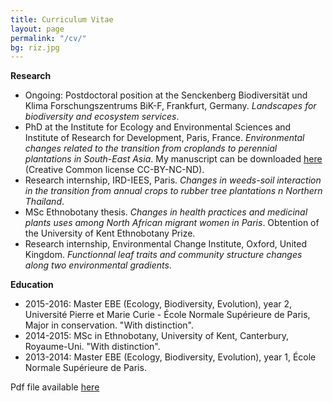 ```yaml
---
title: Curriculum Vitae
layout: page
permalink: "/cv/"
bg: riz.jpg
---
```


**Research**
* Ongoing: Postdoctoral position at the Senckenberg Biodiversität und Klima Forschungszentrums BiK-F, Frankfurt, Germany. *Landscapes for biodiversity and ecosystem services*.
* PhD at the Institute for Ecology and Environmental Sciences and Institute of Research for Development, Paris, France. *Environmental changes related to the transition from croplands to perennial plantations in South-East Asia*. My manuscript can be downloaded  [here](https://tel.archives-ouvertes.fr/tel-02303886) (Creative Common license CC-BY-NC-ND).
* Research internship, IRD-IEES, Paris. *Changes in weeds-soil interaction in the transition from annual crops to rubber tree plantations n Northern Thailand*.
* MSc Ethnobotany thesis. *Changes in health practices and medicinal plants uses among North African migrant women in Paris*. Obtention of the University of Kent Ethnobotany Prize. 
* Research internship, Environmental Change Institute, Oxford, United Kingdom. *Functionnal leaf traits and community structure changes along two environmental gradients*.


**Education**
* 2015-2016: Master EBE (Ecology, Biodiversity, Evolution), year 2, Université Pierre et Marie Curie - École Normale Supérieure de Paris, Major in conservation. "With distinction".
* 2014-2015: MSc in Ethnobotany, University of Kent, Canterbury, Royaume-Uni. "With distinction".
* 2013-2014: Master EBE (Ecology, Biodiversity, Evolution), year 1, École Normale Supérieure de Paris.

Pdf file available <a href="/assets/images/cv_Neyret.pdf" target="_blank">here</a>